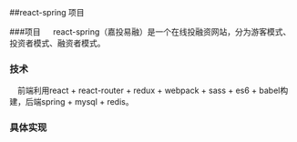 ##react-spring 项目

###项目
&emsp; react-spring（嘉投易融）是一个在线投融资网站，分为游客模式、投资者模式、融资者模式。
### 技术
&emsp;前端利用react + react-router + redux + webpack + sass + es6 + babel构建，后端spring + mysql + redis。
### 具体实现
